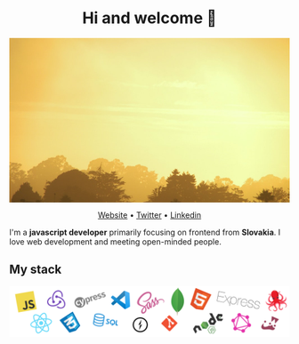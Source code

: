 <h1 align="center">Hi and welcome 👋</h1>

<p align="center">
  <img align="center" alt="Skills" src="https://github.com/001pretty/001pretty/blob/main/img/yellow.jpg" />
</p>

<p align="center">
  <a href="https://www.victor-de-la-fouchardiere.fr/">Website</a> •
  <a href="https://twitter.com/TrustedSheriff">Twitter</a> •
  <a href="https://www.linkedin.com/in/victordelafouchardiere">Linkedin</a>
</p>

I'm a **javascript developer** primarily focusing on frontend from **Slovakia**. I love web development and meeting open-minded people.

<!-- * 💼 Currently working at [Frichti](https://www.frichti.co) <br/>
* 🔖 Discover my [Curriculum Vitae](https://www.victor-de-la-fouchardiere.fr/pdf/CV-Victor-de-la-Fouchardiere.pdf)<br/>
* ✍🏻 I wrote dev articles on [dev.to](https://dev.to/viclafouch) <br/>
* 📫 Contact me [@TrustedSheriff](https://twitter.com/TrustedSheriff) -->

## My stack

<p align="center">
  <img align="center" alt="Skills" src="https://github.com/001pretty/001pretty/blob/main/img/stack.png" />
</p>

<br/>  
<br/>
